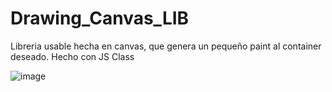 # Drawing_Canvas_LIB
Libreria usable hecha en canvas, que genera un pequeño paint al container deseado. Hecho con JS Class

![image](https://user-images.githubusercontent.com/48241519/218499410-09e23e6d-347d-494c-ba04-deb7b19316f4.png)

